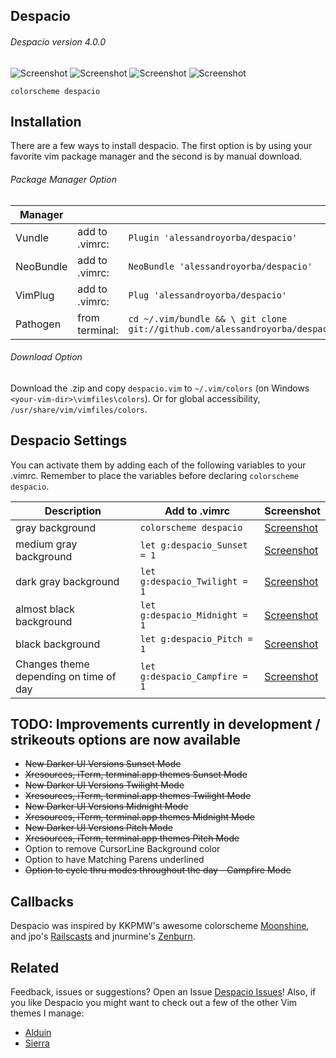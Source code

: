 Despacio
------

###### Despacio version 4.0.0 
![Screenshot](https://cloud.githubusercontent.com/assets/11221489/19237682/069b9cb0-8eb3-11e6-8c2f-aa56b3fc305a.png)
![Screenshot](https://cloud.githubusercontent.com/assets/11221489/19237746/4c82a1ce-8eb3-11e6-97c2-a347095391df.png)
![Screenshot](https://cloud.githubusercontent.com/assets/11221489/19255605/9065354e-8f14-11e6-85a6-7a38ef8c366b.png)
![Screenshot](https://cloud.githubusercontent.com/assets/11221489/19264570/237321de-8f56-11e6-91d1-f8bd8cba97d7.png)

```VimL
colorscheme despacio
```

Installation
---------------
There are a few ways to install despacio. The first option is by using your favorite vim package manager and the second is by manual download.

###### Package Manager Option
| Manager          |                 |                                                                           |
|------------------|-----------------|---------------------------------------------------------------------------|
| Vundle           | add to .vimrc:  | `Plugin 'alessandroyorba/despacio'`                                         |
| NeoBundle        | add to .vimrc:  | `NeoBundle 'alessandroyorba/despacio'`                                      |
| VimPlug          | add to .vimrc:  | `Plug 'alessandroyorba/despacio'`                                           |
| Pathogen         | from terminal:  | `cd ~/.vim/bundle && \ git clone git://github.com/alessandroyorba/despacio` |

###### Download Option
Download the .zip and copy `despacio.vim` to `~/.vim/colors` (on Windows `<your-vim-dir>\vimfiles\colors`). Or for global accessibility, `/usr/share/vim/vimfiles/colors`.

Despacio Settings
---------------
You can activate them by adding each of the following variables to your .vimrc. Remember to place the variables before declaring `colorscheme despacio`.

| Description                        | Add to .vimrc                            | Screenshot                                                                |
|------------------------------------|------------------------------------------|---------------------------------------------------------------------------|
| gray background                    | `colorscheme despacio`                   | [Screenshot](https://cloud.githubusercontent.com/assets/11221489/19303285/e8230c8a-901c-11e6-802b-151301c7dd3d.png)|
| medium gray background             | `let g:despacio_Sunset = 1`              | [Screenshot](https://cloud.githubusercontent.com/assets/11221489/19610755/fe22d3b2-9792-11e6-9aac-3294fe790f31.png)|
| dark gray background               | `let g:despacio_Twilight = 1`            | [Screenshot](https://cloud.githubusercontent.com/assets/11221489/19512526/32ad9c0a-95a1-11e6-846a-45fc5a123ae0.png)|
| almost black background            | `let g:despacio_Midnight = 1`            | [Screenshot](https://cloud.githubusercontent.com/assets/11221489/19623559/5955b192-9882-11e6-9222-8a5181834ca1.png)|
| black background                   | `let g:despacio_Pitch = 1`               | [Screenshot](https://cloud.githubusercontent.com/assets/11221489/19656829/64fe71a0-99d6-11e6-8c4c-404d3ee4ee88.png)|
| Changes theme depending on time of day | `let g:despacio_Campfire = 1`        | [Screenshot](https://github.com/AlessandroYorba/Despacio/issues/1#issuecomment-255882860)|


TODO: Improvements currently in development / strikeouts options are now available 
-----
* ~~New Darker UI Versions Sunset Mode~~
* ~~Xresources, iTerm, terminal.app themes Sunset Mode~~
* ~~New Darker UI Versions Twilight Mode~~ 
* ~~Xresources, iTerm, terminal.app themes Twilight Mode~~
* ~~New Darker UI Versions Midnight Mode~~
* ~~Xresources, iTerm, terminal.app themes Midnight Mode~~
* ~~New Darker UI Versions Pitch Mode~~
* ~~Xresources, iTerm, terminal.app themes Pitch Mode~~
* Option to remove CursorLine Background color
* Option to have Matching Parens underlined
* ~~Option to cycle thru modes throughout the day - Campfire Mode~~

Callbacks 
-------
Despacio was inspired by KKPMW's awesome colorscheme [Moonshine](https://github.com/KKPMW/moonshine-vim), and jpo's [Railscasts](https://github.com/jpo/vim-railscasts-theme) and jnurmine's [Zenburn](https://github.com/jnurmine/Zenburn). 

Related 
-------
Feedback, issues or suggestions? Open an Issue [Despacio Issues](https://github.com/AlessandroYorba/Despacio/issues)! Also, if you like Despacio you might want to check out a few of the other Vim themes I manage:
* [Alduin](https://github.com/AlessandroYorba/Alduin)
* [Sierra](https://github.com/AlessandroYorba/Sierra)
